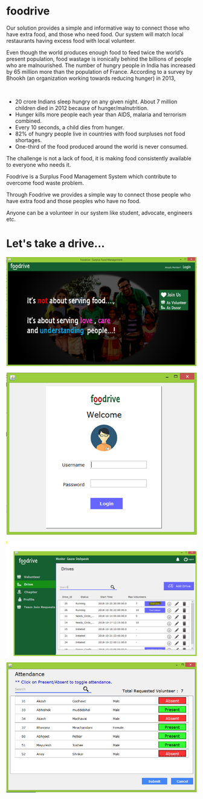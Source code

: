 # foodrive
<p>Our solution provides a simple and informative way to connect those who have extra food, and those who need food. Our system will match local restaurants having excess food with local volunteer.</p>
<p> Even though the world produces enough food to feed twice the world’s present population, food wastage is ironically behind the billions of people who are malnourished. The number of hungry people in India has increased by 65 million more than the population of France. According to a survey by Bhookh (an organization working towards reducing hunger) in 2013, </p></br>
<ul>
<li> 20 crore Indians sleep hungry on any given night. About 7 million children died in 2012 because of hunger/malnutrition. </li>
<li> Hunger kills more people each year than AIDS, malaria and terrorism combined. </li>
<li> Every 10 seconds, a child dies from hunger. </li>
<li> 82% of hungry people live in countries with food surpluses not food shortages.  </li>
<li> One-third of the food produced around the world is never consumed. </li>
</ul>

<p>The challenge is not a lack of food, it is making food consistently available to everyone who needs it.</p>
<p>Foodrive is a Surplus Food Management System which contribute to overcome food waste problem.</p>
<p>Through Foodrive we provides a simple way to connect those people who have extra food and those peoples who have no food.</p>
<p> Anyone can be a volunteer in our system like student, advocate, engineers etc.</p>

# Let's take a drive...

<p align="center">
  <img src="REPORT/SS/joinus1.PNG">
</p>
<p align="center">
  <img src="REPORT/SS/login.PNG">
</p>
<p align="center">
  <img src="REPORT/SS/finish_drive_btn.PNG">
</p>
<p align="center">
  <img src="REPORT/SS/mark_attendance.PNG">
</p>
